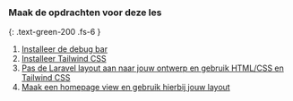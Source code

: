 ### Maak de opdrachten voor deze les
{: .text-green-200 .fs-6 }

1. [Installeer de debug bar](debugbar)
2. [Installeer Tailwind CSS](tailwind)
3. [Pas de Laravel layout aan naar jouw ontwerp en gebruik HTML/CSS en Tailwind CSS](laravel-layout)
4. [Maak een homepage view en gebruik hierbij jouw layout](homepage)
